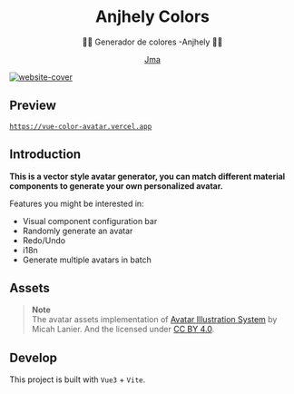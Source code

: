 <div align="center">
  <h1>Anjhely Colors</h1>

  <p>🧑‍🦱 Generador de colores -Anjhely 🧑‍🦳</p>

[Jma](./README-CN.md)

</div>

<a href="#">
  <img src="#" alt="website-cover" />
</a>

## Preview

[`https://vue-color-avatar.vercel.app`](https://vue-color-avatar.vercel.app)

## Introduction

**This is a vector style avatar generator, you can match different material components to generate your own personalized avatar.**

Features you might be interested in:

- Visual component configuration bar
- Randomly generate an avatar
- Redo/Undo
- i18n
- Generate multiple avatars in batch

## Assets

> **Note**  
> The avatar assets implementation of [Avatar Illustration System](https://www.figma.com/community/file/829741575478342595) by Micah Lanier. And the licensed under [CC BY 4.0](https://creativecommons.org/licenses/by/4.0/).

## Develop

This project is built with `Vue3` + `Vite`.


